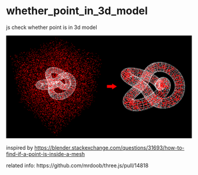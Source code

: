 # whether_point_in_3d_model
js check whether point is in 3d model

<img src="./about.png">
<p>inspired by <a href="https://blender.stackexchange.com/questions/31693/how-to-find-if-a-point-is-inside-a-mesh" target="_blank">https://blender.stackexchange.com/questions/31693/how-to-find-if-a-point-is-inside-a-mesh</a></p>

<p>related info: https://github.com/mrdoob/three.js/pull/14818</p>
